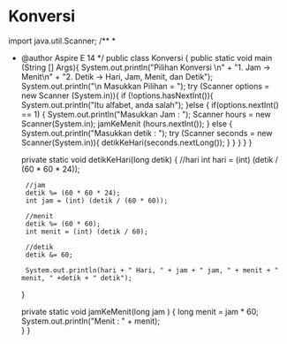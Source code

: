 # Konversi

import java.util.Scanner;
/**
 *
 * @author Aspire E 14
 */
public class Konversi {
    public static void main (String [] Args){
        System.out.println("Pilihan Konversi \n" + "1. Jam -> Menit\n" + "2. Detik -> Hari, Jam, Menit, dan Detik");
        System.out.println("\n Masukkan Pilihan = ");
        try (Scanner options = new Scanner (System.in)){
            if (!options.hasNextInt()){
                System.out.println("Itu alfabet, anda salah");
            }else {
                if(options.nextInt() == 1) {
                    System.out.println("Masukkan Jam : ");
                    Scanner hours = new Scanner(System.in);
                    jamKeMenit (hours.nextInt());
                } else {
                    System.out.println("Masukkan detik : ");
                    try (Scanner seconds = new Scanner(System.in)){
                        detikKeHari(seconds.nextLong());
                    }
                }
            }
        }
    }

    private static void detikKeHari(long detik) {
        //hari
        int hari = (int) (detik / (60 * 60 * 24));
        
        //jam
        detik %= (60 * 60 * 24);
        int jam = (int) (detik / (60 * 60));
        
        //menit
        detik %= (60 * 60);
        int menit = (int) (detik / 60);
        
        //detik
        detik &= 60;
        
        System.out.println(hari + " Hari, " + jam + " jam, " + menit + " menit, " +detik + " detik");
     }
    
    private static void jamKeMenit(long jam ) {
      long menit = jam * 60;
        System.out.println("Menit : " + menit);   
    }
}

